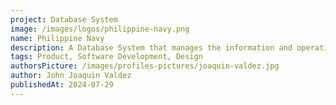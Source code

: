 ```yaml
---
project: Database System
image: /images/logos/philippine-navy.png
name: Philippine Navy
description: A Database System that manages the information and operations of the Philippine Navy.
tags: Product, Software Development, Design
authorsPicture: /images/profiles-pictures/joaquin-valdez.jpg
author: John Joaquin Valdez
publishedAt: 2024-07-29
---
```

